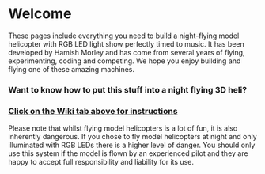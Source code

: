 # Welcome

These pages include everything you need to build a night-flying model helicopter with RGB LED light show perfectly timed to music. It has been developed by Hamish Morley and has come from several years of flying, experimenting, coding and competing. We hope you enjoy building and flying one of these amazing machines.

### Want to know how to put this stuff into a night flying 3D heli?
###  <a href="https://github.com/FlyingLights/FlyingLights/wiki">Click on the Wiki tab above for instructions</a>

Please note that whilst flying model helicopters is a lot of fun, it is also inherently dangerous. If you chose to fly model helicopters at night and only illuminated with RGB LEDs there is a higher level of danger. You should only use this system if the model is flown by an experienced pilot and they are happy to accept full responsibility and liability for its use. 
